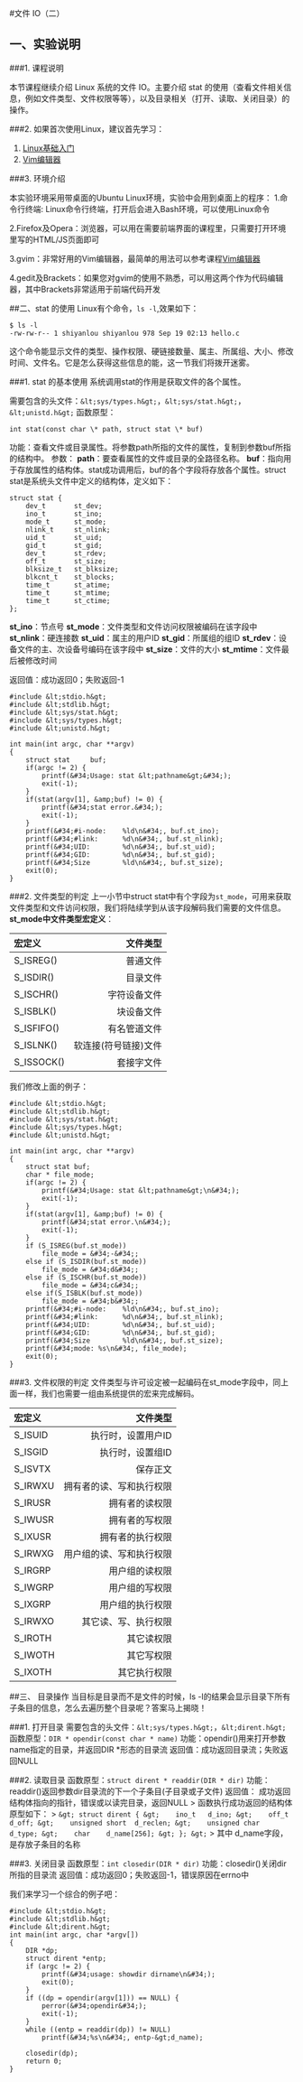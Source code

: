
#文件 IO（二）

## 一、实验说明

###1. 课程说明

本节课程继续介绍 Linux 系统的文件 IO。主要介绍 stat 的使用（查看文件相关信息，例如文件类型、文件权限等等），以及目录相关（打开、读取、关闭目录）的操作。

###2. 如果首次使用Linux，建议首先学习：

1. [Linux基础入门](http://www.shiyanlou.com/courses/1)
2. [Vim编辑器](http://www.shiyanlou.com/courses/2)

###3. 环境介绍

本实验环境采用带桌面的Ubuntu Linux环境，实验中会用到桌面上的程序：
1.命令行终端: Linux命令行终端，打开后会进入Bash环境，可以使用Linux命令 

2.Firefox及Opera：浏览器，可以用在需要前端界面的课程里，只需要打开环境里写的HTML/JS页面即可 

3.gvim：非常好用的Vim编辑器，最简单的用法可以参考课程[Vim编辑器](http://www.shiyanlou.com/courses/2) 

4.gedit及Brackets：如果您对gvim的使用不熟悉，可以用这两个作为代码编辑器，其中Brackets非常适用于前端代码开发 

##二、stat 的使用
Linux有个命令，`ls -l`,效果如下：
```
$ ls -l
-rw-rw-r-- 1 shiyanlou shiyanlou 978 Sep 19 02:13 hello.c
```

这个命令能显示文件的类型、操作权限、硬链接数量、属主、所属组、大小、修改时间、文件名。它是怎么获得这些信息的能，这一节我们将拨开迷雾。

###1. stat 的基本使用
系统调用stat的作用是获取文件的各个属性。

需要包含的头文件：`&lt;sys/types.h&gt;`，`&lt;sys/stat.h&gt;`，`&lt;unistd.h&gt;`
函数原型：
```
int stat(const char \* path, struct stat \* buf)
```
功能：查看文件或目录属性。将参数path所指的文件的属性，复制到参数buf所指的结构中。
参数：
**path**：要查看属性的文件或目录的全路径名称。
**buf**：指向用于存放属性的结构体。stat成功调用后，buf的各个字段将存放各个属性。struct stat是系统头文件中定义的结构体，定义如下：
```
struct stat {
    dev_t       st_dev;
    ino_t       st_ino;
    mode_t      st_mode;
    nlink_t     st_nlink;
    uid_t       st_uid;
    gid_t       st_gid;
    dev_t       st_rdev;
    off_t       st_size;
    blksize_t   st_blksize;
    blkcnt_t    st_blocks;
    time_t      st_atime;
    time_t      st_mtime;
    time_t      st_ctime;
};
```
**st_ino**：节点号
**st_mode**：文件类型和文件访问权限被编码在该字段中
**st_nlink**：硬连接数
**st_uid**：属主的用户ID
**st_gid**：所属组的组ID
**st_rdev**：设备文件的主、次设备号编码在该字段中
**st_size**：文件的大小
**st_mtime**：文件最后被修改时间

返回值：成功返回0；失败返回-1
```
#include &lt;stdio.h&gt;
#include &lt;stdlib.h&gt;
#include &lt;sys/stat.h&gt;
#include &lt;sys/types.h&gt;
#include &lt;unistd.h&gt;

int main(int argc, char **argv)
{
    struct stat     buf;
    if(argc != 2) { 
        printf(&#34;Usage: stat &lt;pathname&gt;&#34;); 
        exit(-1); 
    }
    if(stat(argv[1], &amp;buf) != 0) { 
        printf(&#34;stat error.&#34;); 
        exit(-1); 
    }
	printf(&#34;#i-node:    %ld\n&#34;, buf.st_ino);
    printf(&#34;#link:      %d\n&#34;, buf.st_nlink);
    printf(&#34;UID:        %d\n&#34;, buf.st_uid);
	printf(&#34;GID:        %d\n&#34;, buf.st_gid);
    printf(&#34;Size        %ld\n&#34;, buf.st_size);
    exit(0);
}
```

###2.  文件类型的判定
上一小节中struct stat中有个字段为`st_mode`，可用来获取文件类型和文件访问权限，我们将陆续学到从该字段解码我们需要的文件信息。
**st_mode中文件类型宏定义**：

| 宏定义     |    文件类型 |
| :--------  | --------:|
| S_ISREG()  | 普通文件 |
| S_ISDIR()  | 目录文件 |
| S_ISCHR()  | 字符设备文件 |
| S_ISBLK()  | 块设备文件 |
| S_ISFIFO() | 有名管道文件 |
| S_ISLNK()  | 软连接(符号链接)文件 |
| S_ISSOCK() | 套接字文件 |

我们修改上面的例子：
```
#include &lt;stdio.h&gt;
#include &lt;stdlib.h&gt;
#include &lt;sys/stat.h&gt;
#include &lt;sys/types.h&gt;
#include &lt;unistd.h&gt;

int main(int argc, char **argv)
{
    struct stat buf;
    char * file_mode;
    if(argc != 2) {
        printf(&#34;Usage: stat &lt;pathname&gt;\n&#34;); 
        exit(-1); 
    }
    if(stat(argv[1], &amp;buf) != 0) {
        printf(&#34;stat error.\n&#34;); 
        exit(-1); 
    }
    if (S_ISREG(buf.st_mode))
        file_mode = &#34;-&#34;;
    else if (S_ISDIR(buf.st_mode))
        file_mode = &#34;d&#34;;
    else if (S_ISCHR(buf.st_mode))
        file_mode = &#34;c&#34;;
    else if(S_ISBLK(buf.st_mode))
        file_mode = &#34;b&#34;;
    printf(&#34;#i-node:    %ld\n&#34;, buf.st_ino);
    printf(&#34;#link:      %d\n&#34;, buf.st_nlink);
    printf(&#34;UID:        %d\n&#34;, buf.st_uid);
    printf(&#34;GID:        %d\n&#34;, buf.st_gid);
    printf(&#34;Size        %ld\n&#34;, buf.st_size);
    printf(&#34;mode: %s\n&#34;, file_mode);
    exit(0);
}
```

###3. 文件权限的判定
文件类型与许可设定被一起编码在st_mode字段中，同上面一样，我们也需要一组由系统提供的宏来完成解码。

| 宏定义     |    文件类型 |
| :--------  | --------:|
| S_ISUID | 执行时，设置用户ID |
| S_ISGID | 执行时，设置组ID |
| S_ISVTX | 保存正文 |
| S_IRWXU | 拥有者的读、写和执行权限 |
| S_IRUSR | 拥有者的读权限 |
| S_IWUSR | 拥有者的写权限 |
| S_IXUSR | 拥有者的执行权限 |
| S_IRWXG | 用户组的读、写和执行权限 |
| S_IRGRP | 用户组的读权限 |
| S_IWGRP | 用户组的写权限 |
| S_IXGRP | 用户组的执行权限 |
| S_IRWXO | 其它读、写、执行权限 |
| S_IROTH | 其它读权限 |
| S_IWOTH | 其它写权限 |
| S_IXOTH | 其它执行权限 |

##三、 目录操作
当目标是目录而不是文件的时候，ls -l的结果会显示目录下所有子条目的信息，怎么去遍历整个目录呢？答案马上揭晓！

###1. 打开目录
需要包含的头文件：`&lt;sys/types.h&gt;`，`&lt;dirent.h&gt;`
函数原型：`DIR * opendir(const char * name)`
功能：opendir()用来打开参数name指定的目录，并返回DIR *形态的目录流
返回值：成功返回目录流；失败返回NULL

###2. 读取目录
函数原型：`struct dirent * readdir(DIR * dir)`
功能：readdir()返回参数dir目录流的下一个子条目(子目录或子文件)
返回值： 成功返回结构体指向的指针，错误或以读完目录，返回NULL
&gt; 函数执行成功返回的结构体原型如下：
&gt; ```
&gt; struct dirent {
&gt;    ino_t   d_ino;
&gt;    off_t   d_off;
&gt;    unsigned short  d_reclen;
&gt;    unsigned char   d_type;
&gt;    char    d_name[256];
&gt; };
&gt; ```
&gt; 其中 d_name字段，是存放子条目的名称

###3. 关闭目录
函数原型：`int closedir(DIR * dir)`
功能：closedir()关闭dir所指的目录流
返回值：成功返回0；失败返回-1，错误原因在errno中

我们来学习一个综合的例子吧：
```
#include &lt;stdio.h&gt;
#include &lt;stdlib.h&gt;
#include &lt;dirent.h&gt;
int main(int argc, char *argv[])
{
	DIR *dp;
	struct dirent *entp;
	if (argc != 2) {
		printf(&#34;usage: showdir dirname\n&#34;);
		exit(0);
	}
	if ((dp = opendir(argv[1])) == NULL) {
		perror(&#34;opendir&#34;);
		exit(-1);
	}
	while ((entp = readdir(dp)) != NULL)
		printf(&#34;%s\n&#34;, entp-&gt;d_name);
		
	closedir(dp);
	return 0;
}
```



